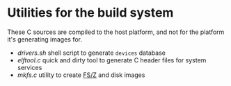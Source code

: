 Utilities for the build system
==============================

These C sources are compiled to the host platform, and not for the platform it's generating images for.

- *drivers.sh* shell script to generate `devices` database
- *elftool.c* quick and dirty tool to generate C header files for system services
- *mkfs.c* utility to create [FS/Z](https://github.com/bztsrc/osz/tree/master/docs/fs.md) and disk images
